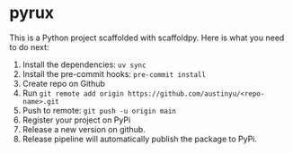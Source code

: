 # pyrux

This is a Python project scaffolded with scaffoldpy. Here is what you need to do next:
1. Install the dependencies: `uv sync`
2. Install the pre-commit hooks: `pre-commit install`
3. Create repo on Github
4. Run `git remote add origin https://github.com/austinyu/<repo-name>.git`
5. Push to remote: `git push -u origin main`
6. Register your project on PyPi
7. Release a new version on github.
8. Release pipeline will automatically publish the package to PyPi.

